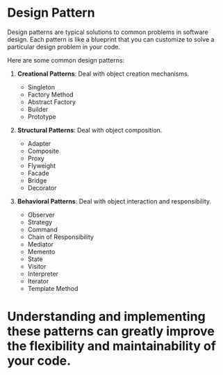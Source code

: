 Design Pattern
==============
Design patterns are typical solutions to common problems in software design. Each pattern is like a blueprint that you can customize to solve a particular design problem in your code.

Here are some common design patterns:

1. **Creational Patterns**: Deal with object creation mechanisms.
    - Singleton
    - Factory Method
    - Abstract Factory
    - Builder
    - Prototype

2. **Structural Patterns**: Deal with object composition.
    - Adapter
    - Composite
    - Proxy
    - Flyweight
    - Facade
    - Bridge
    - Decorator

3. **Behavioral Patterns**: Deal with object interaction and responsibility.
    - Observer
    - Strategy
    - Command
    - Chain of Responsibility
    - Mediator
    - Memento
    - State
    - Visitor
    - Interpreter
    - Iterator
    - Template Method

Understanding and implementing these patterns can greatly improve the flexibility and maintainability of your code.
==============